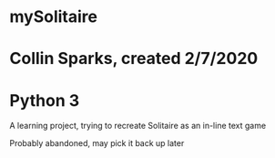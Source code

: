 # mySolitaire
# Collin Sparks, created 2/7/2020
# Python 3

A learning project, trying to recreate Solitaire as an in-line text game

Probably abandoned, may pick it back up later
